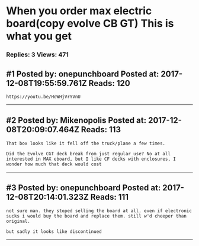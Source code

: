 # When you order max electric board(copy evolve CB GT) This is what you get

### Replies: 3 Views: 471

## \#1 Posted by: onepunchboard Posted at: 2017-12-08T19:55:59.761Z Reads: 120

```
https://youtu.be/HoWHjVrYVnU
```

---
## \#2 Posted by: Mikenopolis Posted at: 2017-12-08T20:09:07.464Z Reads: 113

```
That box looks like it fell off the truck/plane a few times.

Did the Evolve CGT deck break from just regular use? No at all interested in MAX eboard, but I like CF decks with enclosures, I wonder how much that deck would cost
```

---
## \#3 Posted by: onepunchboard Posted at: 2017-12-08T20:14:01.323Z Reads: 111

```
not sure man. they stoped selling the board at all. even if electronic sucks i would buy the board and replace them. still w'd cheeper than original.

but sadly it looks like discontinued
```

---
